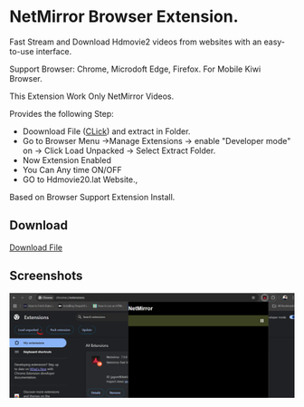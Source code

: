 # NetMirror Browser Extension.

Fast Stream and Download Hdmovie2 videos from websites with an easy-to-use interface.

Support Browser: Chrome, Microdoft Edge, Firefox. For Mobile Kiwi Browser.

This Extension Work Only NetMirror Videos.

Provides the following Step:

  * Doownload File (<a href='https://raw.githubusercontent.com/appli55/hdmovie2_extension/main/file/hdmovie2_extension.zip'>CLick</a>) and extract in Folder.
  * Go to Browser Menu ->Manage Extensions -> enable "Developer mode" on -> Click Load Unpacked -> Select Extract Folder.
  * Now Extension Enabled
  * You Can Any time ON/OFF
  * GO to Hdmovie20.lat Website.,

Based on Browser Support Extension Install.

## Download

<a href='https://raw.githubusercontent.com/appli55/hdmovie2_extension/main/file/hdmovie2_extension.zip'>Download File</a>



## Screenshots

![screenshot 1](https://raw.githubusercontent.com/appli55/netmirror_extension/main/screenshots/1.png)

